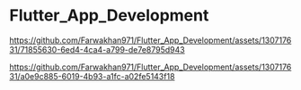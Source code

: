 # Flutter_App_Development
https://github.com/Farwakhan971/Flutter_App_Development/assets/130717631/71855630-6ed4-4ca4-a799-de7e8795d943


https://github.com/Farwakhan971/Flutter_App_Development/assets/130717631/a0e9c885-6019-4b93-a1fc-a02fe5143f18

